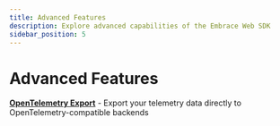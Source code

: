 ```yaml
---
title: Advanced Features
description: Explore advanced capabilities of the Embrace Web SDK
sidebar_position: 5
---
```


# Advanced Features

**[OpenTelemetry Export](./opentelemetry-export.md)** - Export your telemetry data directly to OpenTelemetry-compatible backends